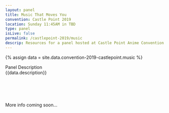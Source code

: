 ```yaml
---
layout: panel
title: Music That Moves You
convention: Castle Point 2019
location: Sunday 11:45AM in TBD
type: panel
isLive: false
permalink: /castlepoint-2019/music
descrip: Resources for a panel hosted at Castle Point Anime Convention 2019
---
```


{% assign data = site.data.convention-2019-castlepoint.music %}

<div class="manga-header">Panel Description</div>
<div class="panel-description">{{data.description}}</div>

<!-- <div class="manga-header">Preshow</div> -->
<!-- {% include links.html links=data.preshow %} -->

<br/>
<br/>
<br/>
<br/>
<br/>
More info coming soon...

<!--
<div class="manga-header">
  Clips
</div>
{% include links.html links=data.clips %}

<div class="manga-header"> Sources, Inspiration, and Further Reading </div>
{% include links.html links=data.articles %}
-->
